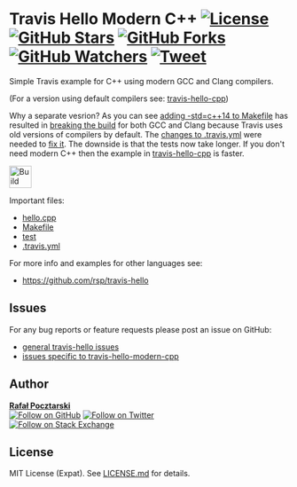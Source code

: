 Travis Hello Modern C++ [![License][license-img]][license-url] [![GitHub Stars][stars-img]][stars-url] [![GitHub Forks][forks-img]][forks-url] [![GitHub Watchers][watchers-img]][watchers-url] [![Tweet][tweet-img]][tweet-url]
=
Simple Travis example for C++ using modern GCC and Clang compilers.

(For a version using default compilers see: [travis-hello-cpp][cpp-url])

Why a separate vesrion? As you can see [adding -std=c++14 to Makefile](https://github.com/rsp/travis-hello-modern-cpp/commit/91ae62f448733b4e43ca3b8fffbd96d7dfc29c5a) has resulted in [breaking the build](https://travis-ci.org/rsp/travis-hello-modern-cpp/builds/171760012) for both GCC and Clang because Travis uses old versions of compilers by default. The [changes to .travis.yml](https://github.com/rsp/travis-hello-modern-cpp/commit/e1150984643c0ba2e53b9e4c0ce8939b528f850e) were needed to [fix it](https://travis-ci.org/rsp/travis-hello-modern-cpp/builds/171760541). The downside is that the tests now take longer. If you don't need modern C++ then the example in [travis-hello-cpp][cpp-url] is faster.

[<img alt="Build Status" src="https://travis-ci.org/rsp/travis-hello-modern-cpp.svg?branch=master" height="40">][travis-url]

Important files:

* [hello.cpp](hello.cpp)
* [Makefile](Makefile)
* [test](test)
* [.travis.yml](.travis.yml)

For more info and examples for other languages see:

* https://github.com/rsp/travis-hello

Issues
------
For any bug reports or feature requests
please post an issue on GitHub:

* [general travis-hello issues][issues-main-url]
* [issues specific to travis-hello-modern-cpp][issues-ver-url]

Author
------
[**Rafał Pocztarski**](https://pocztarski.com/)
<br/>
[![Follow on GitHub][github-follow-img]][github-follow-url]
[![Follow on Twitter][twitter-follow-img]][twitter-follow-url]
<br/>
[![Follow on Stack Exchange][stackexchange-img]][stackoverflow-url]

License
-------
MIT License (Expat). See [LICENSE.md](LICENSE.md) for details.

[main-url]: https://github.com/rsp/travis-hello
[cpp-url]: https://github.com/rsp/travis-hello-modern-cpp
[github-url]: https://github.com/rsp/travis-hello-modern-cpp
[readme-url]: https://github.com/rsp/travis-hello-modern-cpp#readme
[issues-main-url]: https://github.com/rsp/travis-hello/issues
[issues-ver-url]: https://github.com/rsp/travis-hello-modern-cpp/issues
[stars-url]: https://github.com/rsp/travis-hello-modern-cpp/stargazers
[watchers-url]: https://github.com/rsp/travis-hello-modern-cpp/watchers
[forks-url]: https://github.com/rsp/travis-hello-modern-cpp/network/members
[stars-img]: https://img.shields.io/github/stars/rsp/travis-hello-modern-cpp.svg?style=social&amp;label=Stars
[forks-img]: https://img.shields.io/github/forks/rsp/travis-hello-modern-cpp.svg?style=social&amp;label=Forks
[watchers-img]: https://img.shields.io/github/watchers/rsp/travis-hello-modern-cpp.svg?style=social&amp;label=Watchers
[tweet-img]: https://img.shields.io/twitter/url/https/github.com/rsp/travis-hello-modern-cpp.svg?style=social
[tweet-url]: https://twitter.com/intent/tweet?text=%23Travis+example+for+modern+C%2b%2b+with+new+GCC+and+CLang+by+@pocztarski:&url=https%3A%2F%2Fgithub.com%2Frsp%2Ftravis-hello-modern-cpp
[license-url]: https://github.com/rsp/travis-hello-modern-cpp/blob/master/LICENSE.md
[license-img]: https://img.shields.io/github/license/rsp/travis-hello-modern-cpp.svg
[travis-url]: https://travis-ci.org/rsp/travis-hello-modern-cpp
[travis-img]: https://travis-ci.org/rsp/travis-hello-modern-cpp.svg?branch=master
[snyk-url]: https://snyk.io/test/github/rsp/travis-hello-modern-cpp
[snyk-img]: https://snyk.io/test/github/rsp/travis-hello-modern-cpp/badge.svg
[github-follow-url]: https://github.com/rsp
[github-follow-img]: https://img.shields.io/github/followers/rsp.svg?style=social&label=Follow
[twitter-follow-url]: https://twitter.com/intent/follow?screen_name=pocztarski
[twitter-follow-img]: https://img.shields.io/twitter/follow/pocztarski.svg?style=social&label=Follow
[stackoverflow-url]: https://stackoverflow.com/users/613198/rsp
[stackexchange-url]: https://stackexchange.com/users/303952/rsp
[stackexchange-img]: https://stackexchange.com/users/flair/303952.png
[gitlab-url]: https://gitlab.com/rsp/travis-hello-modern-cpp
[gitlabci-img]: https://gitlab.com/rsp/travis-hello-modern-cpp/badges/master/build.svg
[gitlabci-url]: https://gitlab.com/rsp/travis-hello-modern-cpp/builds
